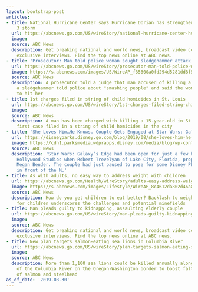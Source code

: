 ```yaml
---
layout: bootstrap-post
articles:
- title: National Hurricane Center says Hurricane Dorian has strengthened to Category
    3 storm
  url: https://abcnews.go.com/US/wireStory/national-hurricane-center-hurricane-dorian-strengthened-category-storm-65297575
  image: 
  source: ABC News
  description: Get breaking national and world news, broadcast video coverage, and
    exclusive interviews. Find the top news online at ABC news.
- title: 'Prosecutor: Man told police woman sought sledgehammer attack'
  url: https://abcnews.go.com/US/wireStory/prosecutor-man-told-police-woman-sought-sledgehammer-attack-65297417
  image: https://s.abcnews.com/images/US/WireAP_f35600a0fd294d5281dd8f5fd0bb90e3_16x9_992.jpg
  source: ABC News
  description: A prosecutor told a judge that man accused of killing a woman with
    a sledgehammer told police about "smashing people" and said the woman asked him
    to hit her
- title: 1st charges filed in string of child homicides in St. Louis
  url: https://abcnews.go.com/US/wireStory/1st-charges-filed-string-child-homicides-st-louis-65297383
  image: 
  source: ABC News
  description: A man has been charged with killing a 15-year-old in St. Louis in the
    first case filed in a string of child homicides in the city
- title: 'She Loves Him…He Knows. Couple Gets Engaged at Star Wars: Galaxy’s Edge'
  url: https://disneyparks.disney.go.com/blog/2019/08/she-loves-him-he-knows-couple-gets-engaged-at-star-wars-galaxys-edge/
  image: https://cdn1.parksmedia.wdprapps.disney.com/media/blog/wp-content/uploads/2019/08/wuy4fbjhb5h6y.png
  source: ABC News
  description: 'Star Wars: Galaxy’s Edge had been open for just a few hours at Disney’s
    Hollywood Studios when Robert Trevelyan of Lake City, Florida, proposed to girlfriend
    Megan Bender. The couple had just paused to pose for some Disney PhotoPass pictures
    in front of the M…'
- title: As with adults, no easy way to address weight with children
  url: https://abcnews.go.com/Health/wireStory/adults-easy-address-weight-children-65297143
  image: https://s.abcnews.com/images/Lifestyle/WireAP_8c4612da802d46a8b83e25cccdd4cc6f_16x9_992.jpg
  source: ABC News
  description: How do you get children to eat better? Backlash to weight loss app
    for children underscores the challenges and potential minefields
- title: Man pleads guilty to kidnapping, assaulting elderly couple
  url: https://abcnews.go.com/US/wireStory/man-pleads-guilty-kidnapping-assaulting-elderly-couple-65297003
  image: 
  source: ABC News
  description: Get breaking national and world news, broadcast video coverage, and
    exclusive interviews. Find the top news online at ABC news.
- title: New plan targets salmon-eating sea lions in Columbia River
  url: https://abcnews.go.com/US/wireStory/plan-targets-salmon-eating-sea-lions-columbia-river-65296373
  image: 
  source: ABC News
  description: More than 1,100 sea lions could be killed annually along a stretch
    of the Columbia River on the Oregon-Washington border to boost faltering populations
    of salmon and steelhead
as_of_date: '2019-08-30'
---
```


